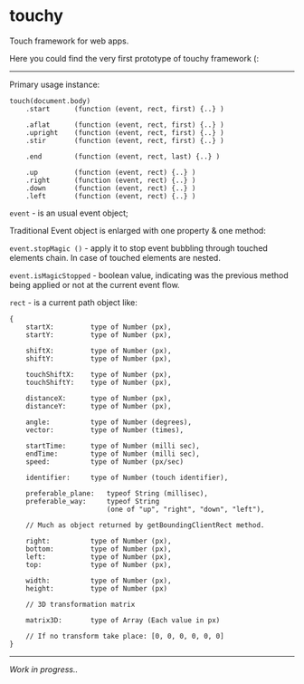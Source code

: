 touchy
======

Touch framework for web apps.

Here you could find the very first prototype of touchy framework (:

___
Primary usage instance:

    touch(document.body)
        .start		(function (event, rect, first) {..} )
        
		.aflat		(function (event, rect, first) {..} )
		.upright	(function (event, rect, first) {..} )
		.stir		(function (event, rect, first) {..} )
        
		.end		(function (event, rect, last) {..} )
			
		.up			(function (event, rect) {..} )
		.right		(function (event, rect) {..} )
		.down		(function (event, rect) {..} )
		.left		(function (event, rect) {..} )

`event` - is an usual event object;

Traditional Event object is enlarged with one property & one method:

`event.stopMagic ()` - apply it to stop event bubbling through touched elements chain. In case of touched elements are nested.

`event.isMagicStopped` - boolean value, indicating was the previous method being applied or not at the current event flow.

`rect` -  is a current path object like:

	{
		startX:     	type of Number (px),
        startY:     	type of Number (px),
        
		shiftX:   		type of Number (px),
        shiftY:   		type of Number (px),

		touchShiftX:	type of Number (px),
        touchShiftY:	type of Number (px),

		distanceX:  	type of Number (px),
        distanceY:  	type of Number (px),
        
	    angle:   		type of Number (degrees),
	    vector:   		type of Number (times),
	
	    startTime:  	type of Number (milli sec),
	    endTime:   		type of Number (milli sec),
	    speed:   		type of Number (px/sec)

        identifier: 	type of Number (touch identifier),

        preferable_plane:  	typeof String (millisec),
        preferable_way:   	typeof String
                            (one of "up", "right", "down", "left"),

		// Much as object returned by getBoundingClientRect method.
 
		right:			type of Number (px),
		bottom:			type of Number (px),
		left:			type of Number (px),
		top:			type of Number (px),

		width:			type of Number (px),
		height:			type of Number (px)

		// 3D transformation matrix

		matrix3D:		type of Array (Each value in px)

		// If no transform take place: [0, 0, 0, 0, 0, 0]
	} 

---
*Work in progress..*